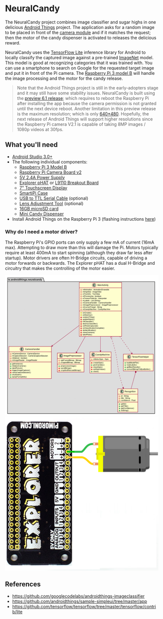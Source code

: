 # NeuralCandy

The NeuralCandy project combines image classifier and sugar highs in one delicious [Android Things](https://developer.android.com/things/get-started/index.html) project. The application asks for a random image to be placed in front of the [camera module](https://www.raspberrypi.org/products/camera-module-v2/) and if it matches the request; then the motor of the candy dispenser is activated to releases the delicious reward.

NeuralCandy uses the  [TensorFlow Lite](https://github.com/tensorflow/tensorflow/tree/master/tensorflow/contrib/lite#tensorflow-lite) inference library for Android to locally classify the captured image against a pre-trained [ImageNet](http://image-net.org/) model. This model is good at recognizing categories that it was trained with. You can use a smartphone to search on Google for the requested target image and put it in front of the Pi camera. The [Raspberry Pi 3 model B](https://developer.android.com/things/hardware/raspberrypi.html) will handle the image processing and the motor for the candy release.

> Note that the Android Things project is still in the early-adopters stage and it may still have some stability issues. NeuralCandy is built using the [preview 6.1 release](https://developer.android.com/things/preview/releases.html#preview-6-1); which requires to reboot the Raspberry Pi after installing the app because the camera permission is not granted until the next device reboot. Another limitation in this preview release is the maximum resolution; which is only [640*480](https://issuetracker.google.com/issues/37134104). Hopefully, the next release of Android Things will support higher resolutions since the Raspberry Pi camera V2.1 is capable of taking 8MP images / 1080p videos at 30fps.

## What you'll need

- [Android Studio 3.0+](https://developer.android.com/studio/index.html)
- The following individual components:
  - [Raspberry Pi 3 Model B](https://www.adafruit.com/product/3055)
  - [Raspberry Pi Camera Board v2](https://www.adafruit.com/product/3099)
  - [5V 2.4A Power Supply](https://www.adafruit.com/product/1995)
  - [Explorer pHAT](https://www.adafruit.com/product/3018) or [L9110 Breakout Board](https://www.ebay.com/sch/i.html?_from=R40&_sacat=0&_nkw=L9110+5V+Fan+Motor+Module&_sop=15)
  - [7" Touchscreen Display](https://www.adafruit.com/product/2718)
  - [SmartiPi Case](https://www.adafruit.com/product/3576)
  - [USB to TTL Serial Cable](https://www.adafruit.com/product/954) (optional)
  - [Lens Adjustment Tool](https://www.adafruit.com/product/3518) (optional)
  - [16GB microSD card](https://www.amazon.com/gp/product/B010Q57SEE/ref=ox_sc_act_title_2?smid=ATVPDKIKX0DER&psc=1)
  - [Mini Candy Dispenser](https://www.amazon.com/gp/product/B00RM5UQP0/ref=ox_sc_act_title_1?smid=A25PA0SPA3UQ4X&psc=1)
- Install Android Things on the Raspberry Pi 3 (flashing instructions [here](https://developer.android.com/things/hardware/raspberrypi.html))

### Why do I need a motor driver?
The Raspberry Pi's GPIO ports can only supply a few mA of current (16mA max). Attempting to draw more than this will damage the Pi. Motors typically require at least 400mA to start spinning (although they draw far less after startup).  Motor drivers are often H-Bridge circuits, capable of driving a motor forwards or backwards. The Explorer pHAT has a dual H-Bridge and circuitry that makes the controlling of the motor easier.

![](/app/assets/class_diagram.gif)
![](/app/assets/pHAT_Motor.png)

## References
- https://github.com/googlecodelabs/androidthings-imageclassifier
- https://github.com/androidthings/sample-simpleui/tree/master/app
- https://github.com/tensorflow/tensorflow/tree/master/tensorflow/contrib/lite
